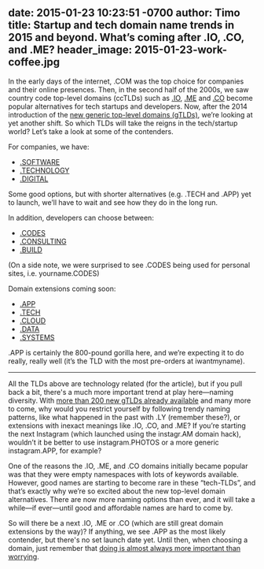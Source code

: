 date: 2015-01-23 10:23:51 -0700
author: Timo
title: Startup and tech domain name trends in 2015 and beyond. What’s coming after .IO, .CO, and .ME?
header_image: 2015-01-23-work-coffee.jpg
----

<!-- excerpt -->

In the early days of the internet, .COM was the top choice for companies and their online presences. Then, in the second half of the 2000s, we saw country code top-level domains (ccTLDs) such as [.IO](https://iwantmyname.com/domains/io-domain-name-registration-for-british-indian-ocean-territory), [.ME](https://iwantmyname.com/domains/me-montenegrean-domain-name-registration-for-montenegro) and [.CO](https://iwantmyname.com/domains/co-colombian-domain-name-registration-for-colombia) become popular alternatives for tech startups and developers. Now, after the 2014 introduction of the [new generic top-level domains (gTLDs)](https://iwantmyname.com/domains/new-gtld-domain-extensions), we’re looking at yet another shift. So which TLDs will take the reigns in the tech/startup world? Let’s take a look at some of the contenders.

<!-- /excerpt -->

For companies, we have:

- [.SOFTWARE](https://iwantmyname.com/domains/dot-software)
- [.TECHNOLOGY](https://iwantmyname.com/domains/dot-technology)
- [.DIGITAL](https://iwantmyname.com/domains/dot-digital)

Some good options, but with shorter alternatives (e.g. .TECH and .APP) yet to launch, we’ll have to wait and see how they do in the long run.

In addition, developers can choose between:

- [.CODES](https://iwantmyname.com/domains/dot-codes)
- [.CONSULTING](https://iwantmyname.com/domains/dot-consulting)
- [.BUILD](https://iwantmyname.com/domains/dot-build)

(On a side note, we were surprised to see .CODES being used for personal sites, i.e. yourname.CODES)

Domain extensions coming soon:

- [.APP](https://iwantmyname.com/domains/dot-app)
- [.TECH](https://iwantmyname.com/domains/dot-tech)
- [.CLOUD](https://iwantmyname.com/domains/dot-cloud)
- [.DATA](https://iwantmyname.com/domains/dot-data)
- [.SYSTEMS](https://iwantmyname.com/domains/dot-systems)

.APP is certainly the 800-pound gorilla here, and we’re expecting it to do really, really well (it’s the TLD with the most pre-orders at iwantmyname).

***

All the TLDs above are technology related (for the article), but if you pull back a bit, there's a much more important trend at play here—naming diversity. With [more than 200 new gTLDs already available](https://iwantmyname.com/domains/new-gtld-domain-extensions) and many more to come, why would you restrict yourself by following trendy naming patterns, like what happened in the past with .LY (remember these?), or extensions with inexact meanings like .IO, .CO, and .ME? If you’re starting the next Instagram (which launched using the instagr.AM domain hack), wouldn’t it be better to use instagram.PHOTOS or a more generic instagram.APP, for example?

One of the reasons the .IO, .ME, and .CO domains initially became popular was that they were empty namespaces with lots of keywords available. However, good names are starting to become rare in these “tech-TLDs”, and that’s exactly why we’re so excited about the new top-level domain alternatives. There are now more naming options than ever, and it will take a while—if ever—until good and affordable names are hard to come by.

So will there be a next .IO, .ME or .CO (which are still great domain extensions by the way)? If anything, we see .APP as the most likely contender, but there's no set launch date yet. Until then, when choosing a domain, just remember that [doing is almost always more important than worrying](https://iwantmyname.com/blog/2015/01/doing-is-almost-always-more-important-than-worrying.html).
